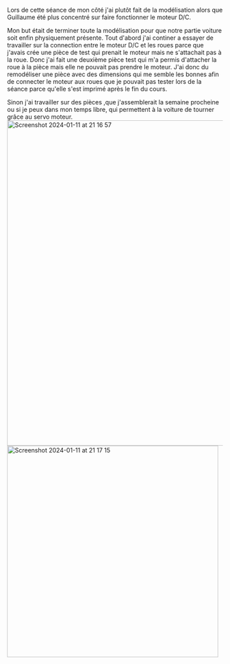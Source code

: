 Lors de cette séance de mon côté j'ai plutôt fait de la modélisation alors que Guillaume été plus concentré sur faire fonctionner le moteur D/C. 

Mon but était de terminer toute la modélisation pour que notre partie voiture soit enfin physiquement présente. 
Tout d'abord j'ai continer a essayer de travailler sur la connection entre le moteur D/C et les roues parce que j'avais crée une pièce de test qui prenait le moteur mais ne s'attachait 
pas à la roue. Donc j'ai fait une deuxième pièce test qui m'a permis d'attacher la roue à la pièce mais elle ne pouvait pas prendre le moteur.
J'ai donc du remodéliser une pièce avec des dimensions qui me semble les bonnes afin de connecter le moteur aux roues que je pouvait pas tester lors de la séance parce qu'elle s'est imprimé après le fin du cours.


Sinon j'ai travailler sur des pièces ,que j'assemblerait la semaine procheine ou si je peux dans mon temps libre, qui permettent à la voiture de tourner grâce au servo moteur.
<img width="758" alt="Screenshot 2024-01-11 at 21 16 57" src="https://github.com/hbtounes/projet-Arduino-Bentounes-Cayla/assets/133774851/9e4b41bf-281f-4a46-a3e6-cbb884e1ea64">
<img width="493" alt="Screenshot 2024-01-11 at 21 17 15" src="https://github.com/hbtounes/projet-Arduino-Bentounes-Cayla/assets/133774851/92ae1cde-85ec-4bef-a6ef-effb9ccd0ad8">

